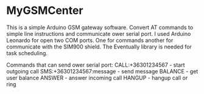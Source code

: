 # MyGSMCenter

This is a simple Arduino GSM gateway software.
Convert AT commands to simple line instructions and communicate ower serial port.
I used Arduino Leonardo for open two COM ports. One for commands another for communicate with the SIM900 shield.
The Eventually library is needed for task scheduling.

Commands that can send ower serial port:
CALL:+36301234567 - start outgoing call
SMS:+36301234567:message - send message
BALANCE - get user balance
ANSWER - answer incoming call
HANGUP - hangup call or ring
